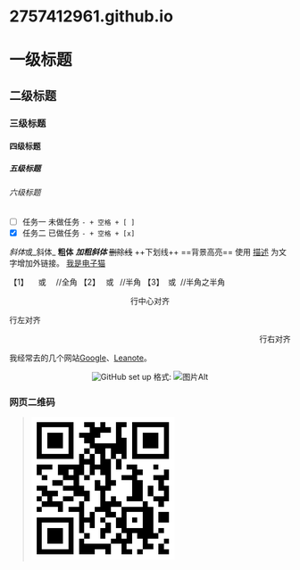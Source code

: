 # 2757412961.github.io



# 一级标题
## 二级标题
### 三级标题
#### 四级标题
##### 五级标题
###### 六级标题  <!--最多6级标题-->

- [ ] 任务一 未做任务 `- + 空格 + [ ]`
- [x] 任务二 已做任务 `- + 空格 + [x]`

*斜体*或_斜体_
**粗体**
***加粗斜体***
~~删除线~~
++下划线++
==背景高亮==
使用 [描述](链接地址) 为文字增加外链接。
[我是电子猫](http://www.cnblogs.com/e-cat/)

【1】 &emsp;或&#8195; //全角
【2】 &ensp;或&#8194; //半角
【3】 &nbsp;或&#160;  //半角之半角
<center>行中心对齐</center>
<p align="left">行左对齐</p>
<p align="right">行右对齐</p>


我经常去的几个网站[Google][1]、[Leanote][2]。

[1]:http://www.google.com 
[2]:http://www.leanote.com

<center>  <!--开始居中对齐-->

![GitHub set up](http://zh.mweb.im/asset/img/set-up-git.gif "图片Title")
格式: ![图片Alt](图片地址 "图片Title")
</center> <!--结束居中对齐-->

### 网页二维码
> ![](QRCode.png)
>
>
>